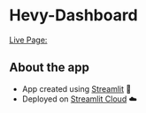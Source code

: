 # Hevy-Dashboard
[Live Page:](https://hevy-dashboard-amtgnnllgrxw6q5hybh8zm.streamlit.app/)

## About the app
- App created using [Streamlit](https://streamlit.io) 🎈
- Deployed on [Streamlit Cloud](https://streamlit.io/cloud) ☁️
